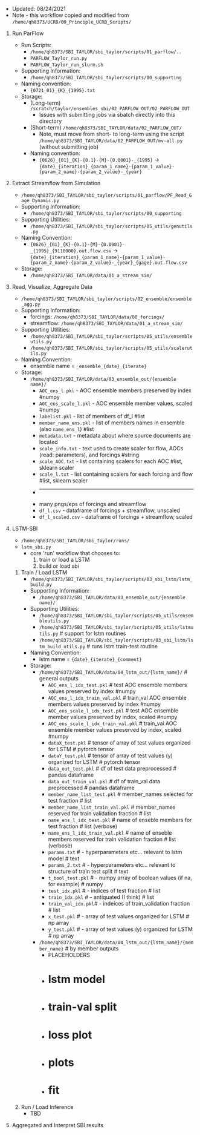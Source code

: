 * Updated: 08/24/2021
* Note - this workflow copied and modified from `/home/qh8373/UCRB/00_Principle_UCRB_Scripts/` 

1. Run ParFlow
    * Run Scripts:
        * `/home/qh8373/SBI_TAYLOR/sbi_taylor/scripts/01_parflow/..`
        * `PARFLOW_Taylor_run.py`
        * `PARFLOW_Taylor_run_slurm.sh`
    * Supporting Information:
        * `/home/qh8373/SBI_TAYLOR/sbi_taylor/scripts/00_supporting`
    * Naming convention:
        * `{0721_01}_{K}_{1995}.txt`
    * Storage: 
        * (Long-term) `/scratch/taylor/ensembles_sbi/02_PARFLOW_OUT/02_PARFLOW_OUT`
            * Issues with submitting jobs via sbatch directly into this directory
        * (Short-term) `/home/qh8373/SBI_TAYLOR/data/02_PARFLOW_OUT/`
            * Note, must move from short- to long-term using the script `/home/qh8373/SBI_TAYLOR/data/02_PARFLOW_OUT/mv-all.py` (without submitting job) 
        * Naming convention:
            * `{0626}_{01}_{K}-{0.1}-{M}-{0.0001}-_{1995}` -> `{date}_{iteration}_{param_1_name}-{param_1_value}-{param_2_name}-{param_2_value}-_{year}`

2. Extract Streamflow from Simulation
    * `/home/qh8373/SBI_TAYLOR/sbi_taylor/scripts/01_parflow/PF_Read_Gage_Dynamic.py`
    * Supporting Information:
        * `/home/qh8373/SBI_TAYLOR/sbi_taylor/scripts/00_supporting`
    * Supporting Utilities:
        * `/home/qh8373/SBI_TAYLOR/sbi_taylor/scripts/05_utils/genutils.py`
    * Naming Convention:
        * `{0626}_{01}_{K}-{0.1}-{M}-{0.0001}-_{1995}_{9110000}.out.flow.csv` -> `{date}_{iteration}_{param_1_name}-{param_1_value}-{param_2_name}-{param_2_value}-_{year}_{gage}.out.flow.csv`
    * Storage:  
        * `/home/qh8373/SBI_TAYLOR/data/01_a_stream_sim/`
    
3. Read, Visualize, Aggregate Data
    * `/home/qh8373/SBI_TAYLOR/sbi_taylor/scripts/02_ensemble/ensemble_agg.py`
    * Supporting Information:
        * forcings: `/home/qh8373/SBI_TAYLOR/data/00_forcings/`
        * streamflow: `/home/qh8373/SBI_TAYLOR/data/01_a_stream_sim/`
    * Supporting Utilities:
        * `/home/qh8373/SBI_TAYLOR/sbi_taylor/scripts/05_utils/ensembleutils.py`
        * `/home/qh8373/SBI_TAYLOR/sbi_taylor/scripts/05_utils/scalerutils.py`
    * Naming Convention:
        * ensemble name = `_ensemble_{date}_{iterate}`
    * Storage:
        * `/home/qh8373/SBI_TAYLOR/data/03_ensemble_out/{ensemble name}/`
            * `AOC_ens_l.pkl` - AOC ensemble members preserved by index #numpy
            * `AOC_ens_scale_l.pkl` - AOC ensemble member values, scaled #numpy
            * `labelist.pkl` - list of members of df_l #list
            * `member_name_ens.pkl` - list of members names in ensemble (also `name_ens_l`) #list
            * `metadata.txt` - metadata about where source documents are located
            * `scale_info.txt` - text used to create scaler for flow, AOCs (read: parameters), and forcings #string
            * `scale_AOC.txt` - list containing scalers for each AOC #list, sklearn scaler
            * `scale_l.txt` - list containing scalers for each forcing and flow #list, sklearn scaler
            * --------
            * many pngs/eps of forcings and streamflow
            * `df_l.csv` - dataframe of forcings + streamflow, unscaled
            * `df_l_scaled.csv` - dataframe of forcings + streamflow, scaled
            
4. LSTM-SBI
    * `/home/qh8373/SBI_TAYLOR/sbi_taylor/runs/`
    * `lstm_sbi.py`
        * core 'run' workflow that chooses to:
            1. train or load a LSTM
            2. build or load sbi  
    1. Train / Load LSTM
        * `/home/qh8373/SBI_TAYLOR/sbi_taylor/scripts/03_sbi_lstm/lstm_build.py`
        * Supporting Information:
            * `/home/qh8373/SBI_TAYLOR/data/03_ensemble_out/{ensemble name}/`
        * Supporting Utilities:
            * `/home/qh8373/SBI_TAYLOR/sbi_taylor/scripts/05_utils/ensembleutils.py`
            * `/home/qh8373/SBI_TAYLOR/sbi_taylor/scripts/05_utils/lstmutils.py` # support for lstm routines
            * `/home/qh8373/SBI_TAYLOR/sbi_taylor/scripts/03_sbi_lstm/lstm_build_utils.py` # runs lstm train-test routine
        * Naming Convention:
            * lstm name = `{date}_{iterate}_{comment}`
        * Storage:
            * `/home/qh8373/SBI_TAYLOR/data/04_lstm_out/{lstm_name}/` # general outputs
                * `AOC_ens_l_idx_test.pkl` # test AOC ensemble members values preserved by index #numpy
                * `AOC_ens_l_idx_train_val.pkl` # train_val AOC ensemble members values preserved by index #numpy
                * `AOC_ens_scale_l_idx_test.pkl` # test AOC ensemble member values preserved by index, scaled #numpy
                * `AOC_ens_scale_l_idx_train_val.pkl` # train_val AOC ensemble member values preserved by index, scaled #numpy
                * `dataX_test.pkl` # tensor of array of test values organized for LSTM # pytorch tensor
                * `dataY_test.pkl` # tensor of array of test values (y) organized for LSTM # pytorch tensor
                * `data_out_test.pkl` # df of test data preprocessed # pandas dataframe
                * `data_out_train_val.pkl` # df of train_val data preprocessed # pandas dataframe
                * `member_name_list_test.pkl` # member_names selected for test fraction # list
                * `member_name_list_train_val.pkl` # member_names reserved for train validation fraction # list
                * `name_ens_l_idx_test.pkl` # name of enseble members for test fraction # list (verbose)
                * `name_ens_l_idx_train_val.pkl` # name of enseble members reserved for train validation fraction # list (verbose)
                * `params.txt` # - hyperparameters etc... relevant to lstm model # text
                * `params_2.txt` # - hyperparameters etc... relevant to structure of train test split # text
                * `t_bool_test.pkl` # - numpy array of boolean values (if na, for example) # numpy
                * `test_idx.pkl` # - indices of test fraction # list
                * `train_idx.pkl` # - antiquated (I think) # list
                * `train_val_idx.pkl`# - indeices of train_validation fraction # list
                * `x_test.pkl` # - array of test values organized for LSTM # np array
                * `y_test.pkl` # - array of test values (y) organized for LSTM # np array
            * `/home/qh8373/SBI_TAYLOR/data/04_lstm_out/{lstm_name}/{member_name}` # by member outputs
                * PLACEHOLDERS
                * # lstm model
                * # train-val split 
                * # loss plot
                * # plots 
                * # fit
    2. Run / Load Inference
        * TBD



5. Aggregated and Interpret SBI results
